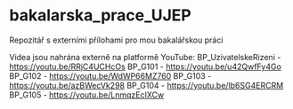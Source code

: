 # bakalarska_prace_UJEP
Repozitář s externími přílohami pro mou bakalářskou práci

Videa jsou nahrána externě na platformě YouTube:
BP_UzivatelskeRizeni - https://youtu.be/RRjC4UCHcOs
BP_G101 - https://youtu.be/u42QwfFy4Go
BP_G102 - https://youtu.be/WdWP66MZ760
BP_G103 - https://youtu.be/azBWecVk298
BP_G104 - https://youtu.be/lb6SG4ERCRM
BP_G105 - https://youtu.be/LnmqzEcIXCw
